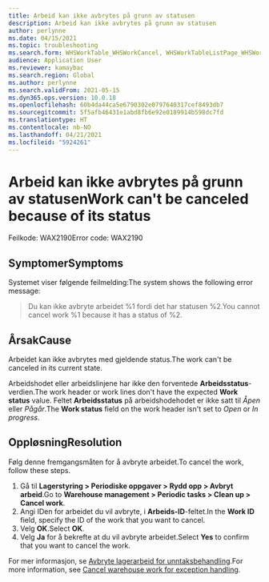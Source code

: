 ```yaml
---
title: Arbeid kan ikke avbrytes på grunn av statusen
description: Arbeid kan ikke avbrytes på grunn av statusen
author: perlynne
ms.date: 04/15/2021
ms.topic: troubleshooting
ms.search.form: WHSWorkTable_WHSWorkCancel, WHSWorkTableListPage_WHSWorkCancel
audience: Application User
ms.reviewer: kamaybac
ms.search.region: Global
ms.author: perlynne
ms.search.validFrom: 2021-05-15
ms.dyn365.ops.version: 10.0.18
ms.openlocfilehash: 60b4da44ca5e6790302e0797640317cef8493db7
ms.sourcegitcommit: 5f5afb46431e1abd8fb6e92e0189914b598dc7fd
ms.translationtype: HT
ms.contentlocale: nb-NO
ms.lasthandoff: 04/21/2021
ms.locfileid: "5924261"
---
```

# <a name="work-cant-be-canceled-because-of-its-status"></a><span data-ttu-id="862a0-103">Arbeid kan ikke avbrytes på grunn av statusen</span><span class="sxs-lookup"><span data-stu-id="862a0-103">Work can't be canceled because of its status</span></span>

<span data-ttu-id="862a0-104">Feilkode: WAX2190</span><span class="sxs-lookup"><span data-stu-id="862a0-104">Error code: WAX2190</span></span>

## <a name="symptoms"></a><span data-ttu-id="862a0-105">Symptomer</span><span class="sxs-lookup"><span data-stu-id="862a0-105">Symptoms</span></span>

<span data-ttu-id="862a0-106">Systemet viser følgende feilmelding:</span><span class="sxs-lookup"><span data-stu-id="862a0-106">The system shows the following error message:</span></span>

> <span data-ttu-id="862a0-107">Du kan ikke avbryte arbeidet %1 fordi det har statusen %2.</span><span class="sxs-lookup"><span data-stu-id="862a0-107">You cannot cancel work %1 because it has a status of %2.</span></span>

## <a name="cause"></a><span data-ttu-id="862a0-108">Årsak</span><span class="sxs-lookup"><span data-stu-id="862a0-108">Cause</span></span>

<span data-ttu-id="862a0-109">Arbeidet kan ikke avbrytes med gjeldende status.</span><span class="sxs-lookup"><span data-stu-id="862a0-109">The work can't be canceled in its current state.</span></span>

<span data-ttu-id="862a0-110">Arbeidshodet eller arbeidslinjene har ikke den forventede **Arbeidsstatus**-verdien.</span><span class="sxs-lookup"><span data-stu-id="862a0-110">The work header or work lines don't have the expected **Work status** value.</span></span> <span data-ttu-id="862a0-111">Feltet **Arbeidsstatus** på arbeidshodehodet er ikke satt til *Åpen* eller *Pågår*.</span><span class="sxs-lookup"><span data-stu-id="862a0-111">The **Work status** field on the work header isn't set to *Open* or *In progress*.</span></span>

## <a name="resolution"></a><span data-ttu-id="862a0-112">Oppløsning</span><span class="sxs-lookup"><span data-stu-id="862a0-112">Resolution</span></span>

<span data-ttu-id="862a0-113">Følg denne fremgangsmåten for å avbryte arbeidet.</span><span class="sxs-lookup"><span data-stu-id="862a0-113">To cancel the work, follow these steps.</span></span>

1. <span data-ttu-id="862a0-114">Gå til **Lagerstyring \> Periodiske oppgaver \> Rydd opp \> Avbryt arbeid**.</span><span class="sxs-lookup"><span data-stu-id="862a0-114">Go to **Warehouse management \> Periodic tasks \> Clean up \> Cancel work**.</span></span>
1. <span data-ttu-id="862a0-115">Angi IDen for arbeidet du vil avbryte, i **Arbeids-ID**-feltet.</span><span class="sxs-lookup"><span data-stu-id="862a0-115">In the **Work ID** field, specify the ID of the work that you want to cancel.</span></span>
1. <span data-ttu-id="862a0-116">Velg **OK**.</span><span class="sxs-lookup"><span data-stu-id="862a0-116">Select **OK**.</span></span>
1. <span data-ttu-id="862a0-117">Velg **Ja** for å bekrefte at du vil avbryte arbeidet.</span><span class="sxs-lookup"><span data-stu-id="862a0-117">Select **Yes** to confirm that you want to cancel the work.</span></span>

<span data-ttu-id="862a0-118">For mer informasjon, se [Avbryte lagerarbeid for unntaksbehandling](../../warehousing/cancel-warehouse-work.md).</span><span class="sxs-lookup"><span data-stu-id="862a0-118">For more information, see [Cancel warehouse work for exception handling](../../warehousing/cancel-warehouse-work.md).</span></span>

